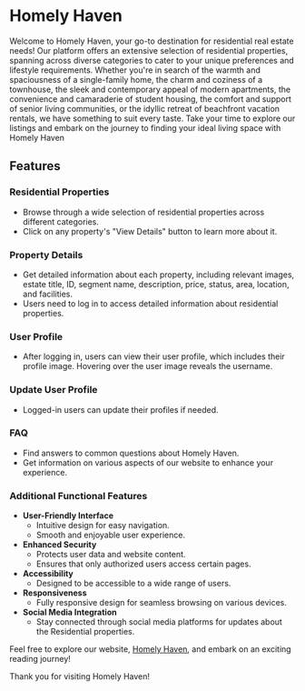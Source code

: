 # Homely Haven


Welcome to Homely Haven, your go-to destination for residential real estate needs! Our platform offers an extensive selection of residential properties, spanning across diverse categories to cater to your unique preferences and lifestyle requirements. Whether you're in search of the warmth and spaciousness of a single-family home, the charm and coziness of a townhouse, the sleek and contemporary appeal of modern apartments, the convenience and camaraderie of student housing, the comfort and support of senior living communities, or the idyllic retreat of beachfront vacation rentals, we have something to suit every taste. Take your time to explore our listings and embark on the journey to finding your ideal living space with Homely Haven

## Features

### Residential Properties
- Browse through a wide selection of residential properties across different categories.
- Click on any property's "View Details" button to learn more about it.

### Property Details
- Get detailed information about each property, including relevant images, estate title, ID, segment name, description, price, status, area, location, and facilities.
- Users need to log in to access detailed information about residential properties.

### User Profile
- After logging in, users can view their user profile, which includes their profile image. Hovering over the user image reveals the username.

### Update User Profile
- Logged-in users can update their profiles if needed.

### FAQ
- Find answers to common questions about Homely Haven.
- Get information on various aspects of our website to enhance your experience.

### Additional Functional Features

- **User-Friendly Interface**
  - Intuitive design for easy navigation.
  - Smooth and enjoyable user experience.
- **Enhanced Security**
  - Protects user data and website content.
  - Ensures that only authorized users access certain pages.
- **Accessibility**
  - Designed to be accessible to a wide range of users.
- **Responsiveness**
  - Fully responsive design for seamless browsing on various devices.
- **Social Media Integration**
  - Stay connected through social media platforms for updates about the Residential properties.

Feel free to explore our website, [Homely Haven](), and embark on an exciting reading journey!

Thank you for visiting Homely Haven!
